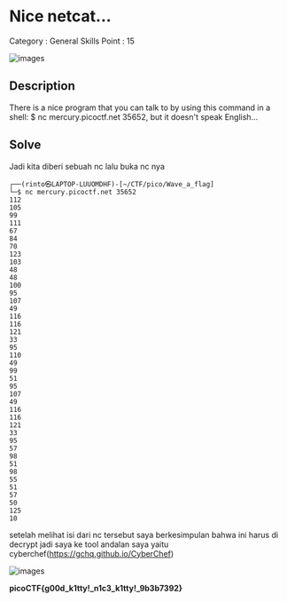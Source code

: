 # Nice netcat...

Category : General Skills 
Point : 15 

![images](images/Nice_Netcat.png)

## Description

There is a nice program that you can talk to by using this command in a shell: $ nc mercury.picoctf.net 35652, but it doesn't speak English...

## Solve 

Jadi kita diberi sebuah nc lalu buka nc nya 

```console
┌──(rinto㉿LAPTOP-LUUOMDHF)-[~/CTF/pico/Wave_a_flag]
└─$ nc mercury.picoctf.net 35652
112 
105 
99 
111 
67 
84 
70 
123 
103 
48 
48 
100 
95 
107 
49 
116 
116 
121 
33 
95 
110 
49 
99 
51 
95 
107 
49 
116 
116 
121 
33 
95 
57 
98 
51 
98 
55 
51 
57 
50 
125 
10 
```

setelah melihat isi dari nc tersebut saya berkesimpulan bahwa ini harus di decrypt jadi saya ke tool andalan saya yaitu cyberchef(https://gchq.github.io/CyberChef)

![images](images/cyberchef.png)

**picoCTF{g00d_k1tty!_n1c3_k1tty!_9b3b7392}**

